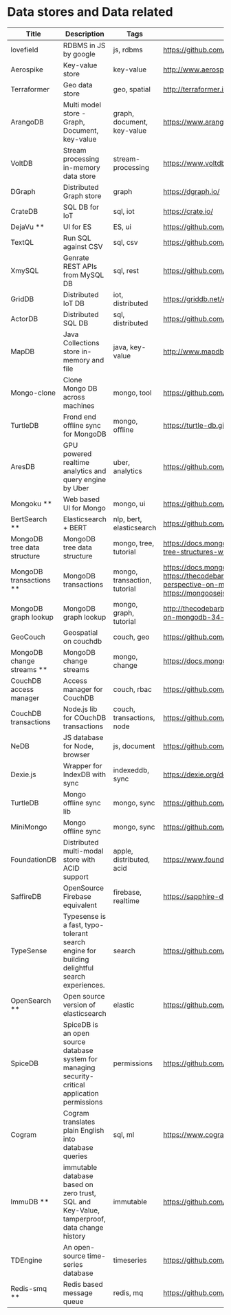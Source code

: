 # Data stores and Data related

Title | Description | Tags | Link
------------ | ------------- | ---------- | --------------
lovefield | RDBMS in JS by google | js, rdbms | https://github.com/google/lovefield
Aerospike | Key-value store | key-value | http://www.aerospike.com/
Terraformer | Geo data store | geo, spatial | http://terraformer.io/
ArangoDB | Multi model store - Graph, Document, key-value | graph, document, key-value | https://www.arangodb.com/
VoltDB | Stream processing in-memory data store | stream-processing | https://www.voltdb.com/
DGraph | Distributed Graph store | graph | https://dgraph.io/
CrateDB | SQL DB for IoT | sql, iot | https://crate.io/
DejaVu ** | UI for ES | ES, ui | https://github.com/appbaseio/dejavu
TextQL | Run SQL against CSV | sql, csv | https://github.com/dinedal/textql
XmySQL | Genrate REST APIs from MySQL DB | sql, rest | https://github.com/o1lab/xmysql
GridDB | Distributed IoT DB | iot, distributed | https://griddb.net/en/
ActorDB | Distributed SQL DB | sql, distributed | https://github.com/biokoda/actordb
MapDB | Java Collections store in-memory and file | java, key-value | http://www.mapdb.org/
Mongo-clone | Clone Mongo DB across machines | mongo, tool | https://github.com/fr1sk/mongo-clone
TurtleDB | Frond end offline sync for MongoDB | mongo, offline | https://turtle-db.github.io/about
AresDB | GPU powered realtime analytics and query engine by Uber | uber, analytics | https://github.com/uber/aresdb
Mongoku ** | Web based UI for Mongo | mongo, ui | https://github.com/huggingface/Mongoku
BertSearch ** | Elasticsearch + BERT | nlp, bert, elasticsearch | https://github.com/Hironsan/bertsearch
MongoDB tree data structure | MongoDB tree data structure | mongo, tree, tutorial | https://docs.mongodb.com/manual/tutorial/model-tree-structures-with-ancestors-array/
MongoDB transactions ** | MongoDB transactions | mongo, transaction, tutorial | https://docs.mongodb.com/manual/core/transactions/, https://thecodebarbarian.com/a-node-js-perspective-on-mongodb-4-transactions.html, https://mongoosejs.com/docs/transactions.html
MongoDB graph lookup | MongoDB graph lookup | mongo, graph, tutorial | http://thecodebarbarian.com/a-nodejs-perspective-on-mongodb-34-graphlookup
GeoCouch | Geospatial on couchdb | couch, geo | https://github.com/couchbase/geocouch
MongoDB change streams ** | MongoDB change streams | mongo, change | https://docs.mongodb.com/manual/changeStreams/
CouchDB access manager | Access manager for CouchDB | couch, rbac | https://github.com/kullervo16/couchdbaccessmanager
CouchDB transactions | Node.js lib for COuchDB transactions | couch, transactions, node | https://github.com/revington/couchdb-transactions
NeDB | JS database for Node, browser | js, document | https://github.com/louischatriot/nedb
Dexie.js | Wrapper for IndexDB with sync | indexeddb, sync | https://dexie.org/docs/Syncable/Dexie.Syncable.js
TurtleDB | Mongo offline sync lib | mongo, sync | https://github.com/turtle-DB/turtleDB
MiniMongo | Mongo offline sync | mongo, sync | https://github.com/mWater/minimongo
FoundationDB | Distributed multi-modal store with ACID support | apple, distributed, acid | https://www.foundationdb.org/
SaffireDB | OpenSource Firebase equivalent | firebase, realtime | https://sapphire-db.com/start/main
TypeSense | Typesense is a fast, typo-tolerant search engine for building delightful search experiences. | search | https://github.com/typesense/typesense
OpenSearch ** | Open source version of elasticsearch | elastic | https://github.com/opensearch-project/OpenSearch
SpiceDB | SpiceDB is an open source database system for managing security-critical application permissions | permissions | https://github.com/authzed/spicedb
Cogram | Cogram translates plain English into database queries | sql, ml | https://www.cogram.com/
ImmuDB ** | immutable database based on zero trust, SQL and Key-Value, tamperproof, data change history | immutable | https://github.com/codenotary/immudb
TDEngine | An open-source time-series database | timeseries | https://github.com/taosdata/TDengine
Redis-smq ** | Redis based message queue | redis, mq | https://github.com/weyoss/redis-smq
